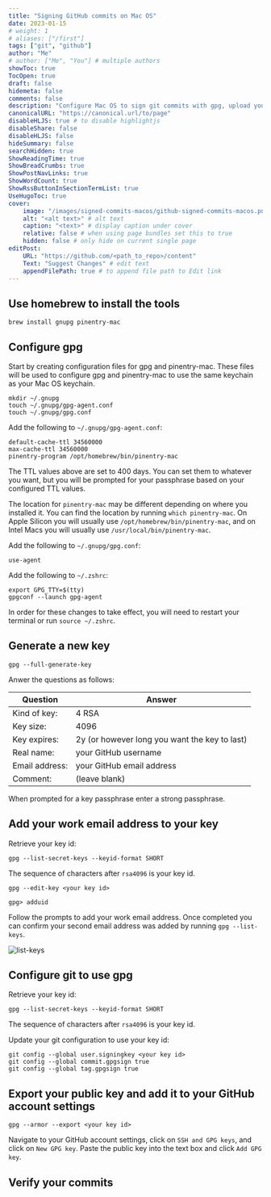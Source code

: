 ```yaml
---
title: "Signing GitHub commits on Mac OS"
date: 2023-01-15
# weight: 1
# aliases: ["/first"]
tags: ["git", "github"]
author: "Me"
# author: ["Me", "You"] # multiple authors
showToc: true
TocOpen: true
draft: false
hidemeta: false
comments: false
description: "Configure Mac OS to sign git commits with gpg, upload your public key to GitHub, and use the same key to verify commits for both your personal and work email addresses."
canonicalURL: "https://canonical.url/to/page"
disableHLJS: true # to disable highlightjs
disableShare: false
disableHLJS: false
hideSummary: false
searchHidden: true
ShowReadingTime: true
ShowBreadCrumbs: true
ShowPostNavLinks: true
ShowWordCount: true
ShowRssButtonInSectionTermList: true
UseHugoToc: true
cover:
    image: "/images/signed-commits-macos/github-signed-commits-macos.png" # image path/url
    alt: "<alt text>" # alt text
    caption: "<text>" # display caption under cover
    relative: false # when using page bundles set this to true
    hidden: false # only hide on current single page
editPost:
    URL: "https://github.com/<path_to_repo>/content"
    Text: "Suggest Changes" # edit text
    appendFilePath: true # to append file path to Edit link
---
```


## Use homebrew to install the tools

```shell
brew install gnupg pinentry-mac
```

## Configure gpg

Start by creating configuration files for gpg and pinentry-mac. These files will be used to configure gpg and pinentry-mac to use the same keychain as your Mac OS keychain.

```shell
mkdir ~/.gnupg
touch ~/.gnupg/gpg-agent.conf
touch ~/.gnupg/gpg.conf
```

Add the following to `~/.gnupg/gpg-agent.conf`:

```shell
default-cache-ttl 34560000
max-cache-ttl 34560000
pinentry-program /opt/homebrew/bin/pinentry-mac
```

The TTL values above are set to 400 days. You can set them to whatever you want, but you will be prompted for your passphrase based on your configured TTL values.

The location for `pinentry-mac` may be different depending on where you installed it. You can find the location by running `which pinentry-mac`. On Apple Silicon you will usually use `/opt/homebrew/bin/pinentry-mac`, and on Intel Macs you will usually use `/usr/local/bin/pinentry-mac`.

Add the following to `~/.gnupg/gpg.conf`:

```shell
use-agent
```

Add the following to `~/.zshrc`:

```shell
export GPG_TTY=$(tty)
gpgconf --launch gpg-agent
```

In order for these changes to take effect, you will need to restart your terminal or run `source ~/.zshrc`.

## Generate a new key

```shell
gpg --full-generate-key
```

Anwer the questions as follows:


| Question | Answer |
| --- | --- |
| Kind of key: | 4 RSA |
| Key size: | 4096 |
| Key expires: | 2y (or however long you want the key to last) |
| Real name: | your GitHub username |
| Email address: | your GitHub email address |
| Comment: | (leave blank) |

When prompted for a key passphrase enter a strong passphrase.


## Add your work email address to your key

Retrieve your key id:

```shell
gpg --list-secret-keys --keyid-format SHORT
```
The sequence of characters after `rsa4096` is your key id.


```shell
gpg --edit-key <your key id>

gpg> adduid
```

Follow the prompts to add your work email address. Once completed you can confirm your second email address was added by running `gpg --list-keys`.

![list-keys](/images/signed-commits-macos/list-keys.png)

## Configure git to use gpg

Retrieve your key id:

```shell
gpg --list-secret-keys --keyid-format SHORT
```
The sequence of characters after `rsa4096` is your key id.

Update your git configuration to use your key id:

```shell
git config --global user.signingkey <your key id>
git config --global commit.gpgsign true
git config --global tag.gpgsign true
```

## Export your public key and add it to your GitHub account settings

```shell
gpg --armor --export <your key id>
```

Navigate to your GitHub account settings, click on `SSH and GPG keys`, and click on `New GPG key`. Paste the public key into the text box and click `Add GPG key`.

## Verify your commits
